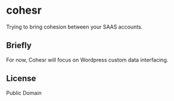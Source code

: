 # cohesr

Trying to bring cohesion between your SAAS accounts.

## Briefly

For now, Cohesr will focus on Wordpress custom data interfacing.

## License

Public Domain